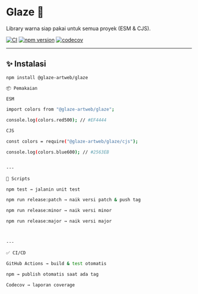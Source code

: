 # Glaze 🎨

Library warna siap pakai untuk semua proyek (ESM & CJS).

[![CI](https://github.com/DSRT-OFFICIAL/Glaze/actions/workflows/publish.yml/badge.svg)](https://github.com/DSRT-OFFICIAL/Glaze/actions/workflows/publish.yml)
[![npm version](https://img.shields.io/npm/v/@glaze-artweb/glaze.svg)](https://www.npmjs.com/package/@glaze-artweb/glaze)
[![codecov](https://codecov.io/gh/DSRT-OFFICIAL/Glaze/branch/main/graph/badge.svg?token=YOUR_CODECOV_TOKEN)](https://codecov.io/gh/DSRT-OFFICIAL/Glaze)

---

## ✨ Instalasi
```bash
npm install @glaze-artweb/glaze

📦 Pemakaian

ESM

import colors from "@glaze-artweb/glaze";

console.log(colors.red500); // #EF4444

CJS

const colors = require("@glaze-artweb/glaze/cjs");

console.log(colors.blue600); // #2563EB


---

🚀 Scripts

npm test → jalanin unit test

npm run release:patch → naik versi patch & push tag

npm run release:minor → naik versi minor

npm run release:major → naik versi major



---

✅ CI/CD

GitHub Actions → build & test otomatis

npm → publish otomatis saat ada tag

Codecov → laporan coverage

